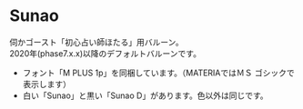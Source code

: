 # Sunao

伺かゴースト「初心占い師ほたる」用バルーン。  
2020年(phase7.x.x)以降のデフォルトバルーンです。

- フォント「M PLUS 1p」を同梱しています。（MATERIAではＭＳ ゴシックで表示します）
- 白い「Sunao」と黒い「Sunao D」があります。色以外は同じです。
